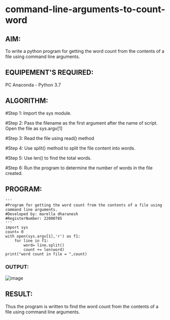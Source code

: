 # command-line-arguments-to-count-word
## AIM:
To write a python program for getting the word count from the contents of a file using command line arguments.
## EQUIPEMENT'S REQUIRED: 
PC
Anaconda - Python 3.7
## ALGORITHM: 
#Step 1:
Import the sys module.

#Step 2:
Pass the filename as the first argument after the name of script. Open the file as sys.argv[1]

#Step 3:
Read the file using read() method

#Step 4:
Use split() method to split the file content into words.

#Step 5:
Use len() to find the total words.

#Step 6:
Run the program to determine the number of words in the file created.
## PROGRAM:
```
'''
#Program for getting the word count from the contents of a file using command line arguments.
#Developed by: marella dharanesh
#RegisterNumber: 22000785
'''
import sys
count= 0
with open(sys.argv[1],'r') as f1:
    for line in f1:
        word= line.split()
        count += len(word)
print("word count in file = ",count)
```
### OUTPUT:
![image](https://user-images.githubusercontent.com/118707669/214308358-eb6beaca-1916-462c-b752-60668d1051a4.png)

## RESULT:
Thus the program is written to find the word count from the contents of a file using command line arguments.

